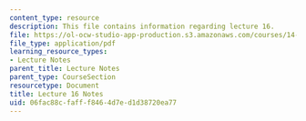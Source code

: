 ```yaml
---
content_type: resource
description: This file contains information regarding lecture 16.
file: https://ol-ocw-studio-app-production.s3.amazonaws.com/courses/14-581-international-economics-i-spring-2013/06fac88cfafff8464d7ed1d38720ea77_MIT14_581S13_classnotes16.pdf
file_type: application/pdf
learning_resource_types:
- Lecture Notes
parent_title: Lecture Notes
parent_type: CourseSection
resourcetype: Document
title: Lecture 16 Notes
uid: 06fac88c-faff-f846-4d7e-d1d38720ea77
---
```

